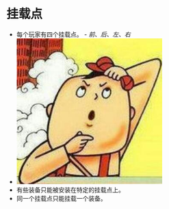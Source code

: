 # 挂载点
- 每个玩家有四个挂载点。 - *前、后、左、右*
- ![4sockets](https://github.com/306b/Tac/blob/master/GameDesignDocument/Player/Sockets/4sockets.jpg)
- 有些装备只能被安装在特定的挂载点上。
- 同一个挂载点只能挂载一个装备。